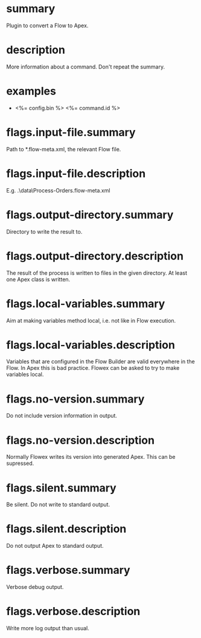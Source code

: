 # summary

Plugin to convert a Flow to Apex.

# description

More information about a command. Don't repeat the summary.

# examples

- <%= config.bin %> <%= command.id %>

# flags.input-file.summary

Path to \*.flow-meta.xml, the relevant Flow file.

# flags.input-file.description

E.g. .\data\Process-Orders.flow-meta.xml

# flags.output-directory.summary

Directory to write the result to.

# flags.output-directory.description

The result of the process is written to files in the given directory. At least one Apex class is written.

# flags.local-variables.summary

Aim at making variables method local, i.e. not like in Flow execution.

# flags.local-variables.description

Variables that are configured in the Flow Builder are valid everywhere in the Flow. In Apex this is bad practice. Flowex can be asked to try to make variables local.

# flags.no-version.summary

Do not include version information in output.

# flags.no-version.description

Normally Flowex writes its version into generated Apex. This can be supressed.

# flags.silent.summary

Be silent. Do not write to standard output.

# flags.silent.description

Do not output Apex to standard output.

# flags.verbose.summary

Verbose debug output.

# flags.verbose.description

Write more log output than usual.
